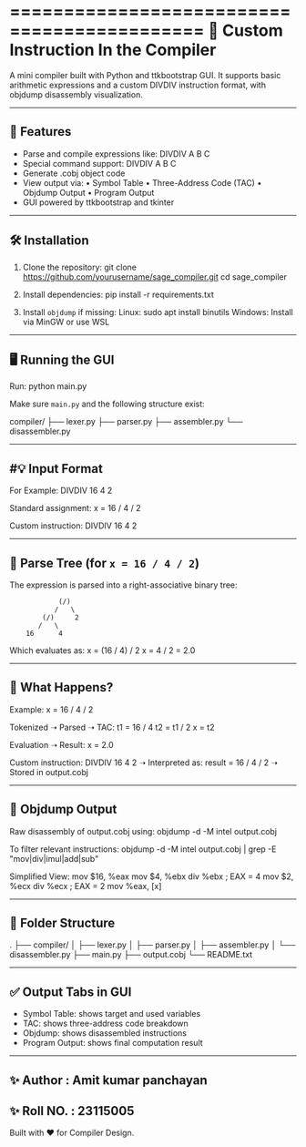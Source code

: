 ============================================
🧠 Custom Instruction In the Compiler
============================================

A mini compiler built with Python and ttkbootstrap GUI. It supports basic arithmetic expressions and a custom DIVDIV instruction format, with objdump disassembly visualization.

--------------------------
🚀 Features
--------------------------
- Parse and compile expressions like: DIVDIV A B C
- Special command support: DIVDIV A B C
- Generate .cobj object code
- View output via:
  • Symbol Table
  • Three-Address Code (TAC)
  • Objdump Output
  • Program Output
- GUI powered by ttkbootstrap and tkinter

--------------------------
🛠️ Installation
--------------------------
1. Clone the repository:
   git clone https://github.com/yourusername/sage_compiler.git
   cd sage_compiler

2. Install dependencies:
   pip install -r requirements.txt

3. Install `objdump` if missing:
   Linux:
     sudo apt install binutils
   Windows:
     Install via MinGW or use WSL

--------------------------
🖥️ Running the GUI
--------------------------
Run:
   python main.py

Make sure `main.py` and the following structure exist:

   compiler/
   ├── lexer.py
   ├── parser.py
   ├── assembler.py
   └── disassembler.py

--------------------------
#💡 Input Format
--------------------------

For Example: DIVDIV 16 4 2

Standard assignment:
   x = 16 / 4 / 2

Custom instruction:
   DIVDIV 16 4 2

--------------------------
🌳 Parse Tree (for `x = 16 / 4 / 2`)
--------------------------
The expression is parsed into a right-associative binary tree:

                (/)
               /   \
            (/)     2
           /   \
        16      4

Which evaluates as:
   x = (16 / 4) / 2
   x = 4 / 2 = 2.0

--------------------------
🧠 What Happens?
--------------------------
Example: x = 16 / 4 / 2

Tokenized ➝ Parsed ➝ TAC:
   t1 = 16 / 4
   t2 = t1 / 2
   x = t2

Evaluation ➝ Result: x = 2.0

Custom instruction:
   DIVDIV 16 4 2
   ➝ Interpreted as: result = 16 / 4 / 2
   ➝ Stored in output.cobj

--------------------------
🔬 Objdump Output
--------------------------
Raw disassembly of output.cobj using:
   objdump -d -M intel output.cobj

To filter relevant instructions:
   objdump -d -M intel output.cobj | grep -E "mov|div|imul|add|sub"

Simplified View:
   mov $16, %eax
   mov $4, %ebx
   div %ebx       ; EAX = 4
   mov $2, %ecx
   div %ecx       ; EAX = 2
   mov %eax, [x]

--------------------------
📂 Folder Structure
--------------------------
.
├── compiler/
│   ├── lexer.py
│   ├── parser.py
│   ├── assembler.py
│   └── disassembler.py
├── main.py
├── output.cobj
└── README.txt

--------------------------
✅ Output Tabs in GUI
--------------------------
- Symbol Table: shows target and used variables
- TAC: shows three-address code breakdown
- Objdump: shows disassembled instructions
- Program Output: shows final computation result

--------------------------
✨ Author : Amit kumar panchayan
--------------------------
✨ Roll NO. : 23115005
--------------------------
Built with ❤️ for Compiler Design.

